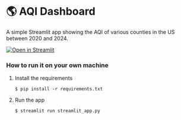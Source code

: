 # :earth_americas: AQI Dashboard

A simple Streamlit app showing the AQI of various counties in the US between 2020 and 2024.

[![Open in Streamlit](https://static.streamlit.io/badges/streamlit_badge_black_white.svg)](https://aqi-dashboard-v1.streamlit.app/)

### How to run it on your own machine

1. Install the requirements

   ```
   $ pip install -r requirements.txt
   ```

2. Run the app

   ```
   $ streamlit run streamlit_app.py
   ```

